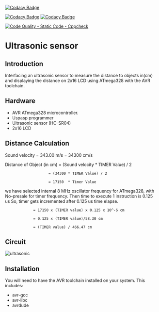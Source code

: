 [![Codacy Badge](https://app.codacy.com/project/badge/Grade/1fdaea3601294141986a528b28a874e5)](https://www.codacy.com/gh/praba2499/M2-Embedded_UltrasonicRadar/dashboard?utm_source=github.com&amp;utm_medium=referral&amp;utm_content=praba2499/M2-Embedded_UltrasonicRadar&amp;utm_campaign=Badge_Grade)

[![Codacy Badge](https://api.codiga.io/project/30313/status/svg)](https://app.codiga.io/public/project/30313/M2-Embedded_UltrasonicRadar/dashboard)
[![Codacy Badge](https://api.codiga.io/project/30313/score/svg)](https://app.codiga.io/public/project/30313/M2-Embedded_UltrasonicRadar/dashboard)

[![Code Quality - Static Code - Cppcheck](https://github.com/praba2499/M2-Embedded_UltrasonicRadar/actions/workflows/c-cpp.yml/badge.svg)](https://github.com/praba2499/M2-Embedded_UltrasonicRadar/actions/workflows/c-cpp.yml)











Ultrasonic sensor
================

Introduction
------------
Interfacing an ultrasonic sensor to measure the distance to objects in(cm) and displaying the distance on 2x16 LCD using ATmega328 with the AVR toolchain.

Hardware
--------
* AVR ATmega328 microcontroller.
* Uspasp programmer
* Ultrasonic sensor (HC-SR04)
* 2x16 LCD

Distance Calculation
--------
Sound velocity =   343.00 m/s = 34300 cm/s

Distance of Object (in cm)
                        = (Sound velocity * TIMER Value) / 2

                        = (34300 * TIMER Value) / 2

                        = 17150  * Timer Value

we have selected internal 8 MHz oscillator frequency for ATmega328, with No-presale for timer frequency. Then time to execute 1 instruction is 0.125 us
So, timer gets incremented after 0.125 us time elapse.

                 = 17150 x (TIMER value) x 0.125 x 10^-6 cm

                 = 0.125 x (TIMER value)/58.30 cm

                 = (TIMER value) / 466.47 cm

Circuit
--------
![ultrasonic](circuit/ultrasonic.PNG)

Installation
------------
You will need to have the AVR toolchain installed on your system. This includes:
* avr-gcc
* avr-libc
* avrdude


